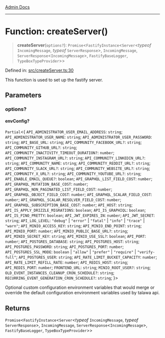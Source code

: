 [Admin Docs](/)

***

# Function: createServer()

> **createServer**(`options?`): `Promise`\<`FastifyInstance`\<`Server`\<*typeof* `IncomingMessage`, *typeof* `ServerResponse`\>, `IncomingMessage`, `ServerResponse`\<`IncomingMessage`\>, `FastifyBaseLogger`, `TypeBoxTypeProvider`\>\>

Defined in: [src/createServer.ts:30](https://github.com/Sourya07/talawa-api/blob/ead7a48e0174153214ee7311f8b242ee1c1a12ca/src/createServer.ts#L30)

This function is used to set up the fastify server.

## Parameters

### options?

#### envConfig?

`Partial`\<\{ `API_ADMINISTRATOR_USER_EMAIL_ADDRESS`: `string`; `API_ADMINISTRATOR_USER_NAME`: `string`; `API_ADMINISTRATOR_USER_PASSWORD`: `string`; `API_BASE_URL`: `string`; `API_COMMUNITY_FACEBOOK_URL?`: `string`; `API_COMMUNITY_GITHUB_URL?`: `string`; `API_COMMUNITY_INACTIVITY_TIMEOUT_DURATION?`: `number`; `API_COMMUNITY_INSTAGRAM_URL?`: `string`; `API_COMMUNITY_LINKEDIN_URL?`: `string`; `API_COMMUNITY_NAME`: `string`; `API_COMMUNITY_REDDIT_URL?`: `string`; `API_COMMUNITY_SLACK_URL?`: `string`; `API_COMMUNITY_WEBSITE_URL?`: `string`; `API_COMMUNITY_X_URL?`: `string`; `API_COMMUNITY_YOUTUBE_URL?`: `string`; `API_ENABLE_EMAIL_QUEUE?`: `boolean`; `API_GRAPHQL_LIST_FIELD_COST`: `number`; `API_GRAPHQL_MUTATION_BASE_COST`: `number`; `API_GRAPHQL_NON_PAGINATED_LIST_FIELD_COST`: `number`; `API_GRAPHQL_OBJECT_FIELD_COST`: `number`; `API_GRAPHQL_SCALAR_FIELD_COST`: `number`; `API_GRAPHQL_SCALAR_RESOLVER_FIELD_COST`: `number`; `API_GRAPHQL_SUBSCRIPTION_BASE_COST`: `number`; `API_HOST`: `string`; `API_IS_APPLY_DRIZZLE_MIGRATIONS`: `boolean`; `API_IS_GRAPHIQL`: `boolean`; `API_IS_PINO_PRETTY`: `boolean`; `API_JWT_EXPIRES_IN`: `number`; `API_JWT_SECRET`: `string`; `API_LOG_LEVEL`: `"debug"` \| `"error"` \| `"fatal"` \| `"info"` \| `"trace"` \| `"warn"`; `API_MINIO_ACCESS_KEY`: `string`; `API_MINIO_END_POINT`: `string`; `API_MINIO_PORT`: `number`; `API_MINIO_PUBLIC_BASE_URL?`: `string`; `API_MINIO_SECRET_KEY`: `string`; `API_MINIO_USE_SSL?`: `boolean`; `API_PORT`: `number`; `API_POSTGRES_DATABASE`: `string`; `API_POSTGRES_HOST`: `string`; `API_POSTGRES_PASSWORD`: `string`; `API_POSTGRES_PORT`: `number`; `API_POSTGRES_SSL_MODE`: `boolean` \| `"allow"` \| `"prefer"` \| `"require"` \| `"verify-full"`; `API_POSTGRES_USER`: `string`; `API_RATE_LIMIT_BUCKET_CAPACITY`: `number`; `API_RATE_LIMIT_REFILL_RATE`: `number`; `API_REDIS_HOST`: `string`; `API_REDIS_PORT`: `number`; `FRONTEND_URL`: `string`; `MINIO_ROOT_USER?`: `string`; `OLD_EVENT_INSTANCES_CLEANUP_CRON_SCHEDULE?`: `string`; `RECURRING_EVENT_GENERATION_CRON_SCHEDULE?`: `string`; \}\>

Optional custom configuration environment variables that would merge or override the default configuration environment variables used by talawa api.

## Returns

`Promise`\<`FastifyInstance`\<`Server`\<*typeof* `IncomingMessage`, *typeof* `ServerResponse`\>, `IncomingMessage`, `ServerResponse`\<`IncomingMessage`\>, `FastifyBaseLogger`, `TypeBoxTypeProvider`\>\>

